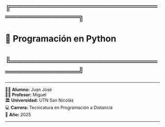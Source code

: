# ╔════════════════════════════════════╗  
#   🐍 Programación en Python  
# ╚════════════════════════════════════╝


---

👨‍🎓 **Alumno:** Juan José  
👨‍🏫 **Profesor:** Miguel   
🏛️ **Universidad:** UTN San Nicolás  
💻 **Carrera:** Tecnicatura en Programación a Distancia  
📅 **Año:** 2025

---


